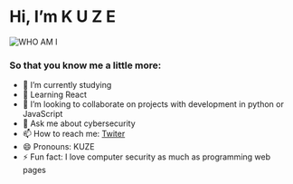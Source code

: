# Hi, I’m K U Z E 
![WHO AM I](https://images.app.goo.gl/K3QLR6y5Y99Urm3L6)

### So that you know me a little more:

- 🔭 I’m currently studying
- 🌱 Learning React 
- 👯 I’m looking to collaborate on projects with development in python or JavaScript
- 💬 Ask me about cybersecurity
- 📫 How to reach me: [Twiter](https://twitter.com/cristian_devk)
- 😄 Pronouns: KUZE
- ⚡ Fun fact: I love computer security as much as programming web pages

